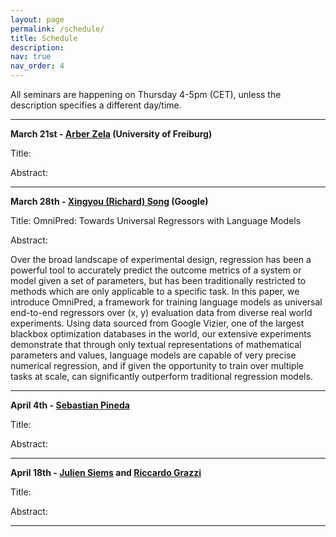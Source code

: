 ```yaml
---
layout: page
permalink: /schedule/
title: Schedule
description: 
nav: true
nav_order: 4
---
```



All seminars are happening on Thursday 4-5pm (CET), unless the description specifies a different day/time.

---------

**March 21st - [Arber Zela](https://ml.informatik.uni-freiburg.de/profile/zela/) (University of Freiburg)** 


Title:

Abstract: 

---------

**March 28th - [Xingyou (Richard) Song](https://xingyousong.github.io/) (Google)** 


Title: OmniPred: Towards Universal Regressors with Language Models 

Abstract: 

Over the broad landscape of experimental design, regression has been a powerful tool to accurately predict the outcome metrics of a system or model given a set of parameters, but has been traditionally restricted to methods which are only applicable to a specific task. In this paper, we introduce OmniPred, a framework for training language models as universal end-to-end regressors over (x, y) evaluation data from diverse real world experiments. Using data sourced from Google Vizier, one of the largest blackbox optimization databases in the world, our extensive experiments demonstrate that through only textual representations of mathematical parameters and values, language models are capable of very precise numerical regression, and if given the opportunity to train over multiple tasks at scale, can significantly outperform traditional regression models.



---------

**April 4th - [Sebastian Pineda](https://relea.informatik.uni-freiburg.de/people/sebastian-pineda)** 


Title: 

Abstract: 


---------

**April 18th - [Julien Siems](https://scholar.google.de/citations?user=rKgTTh8AAAAJ&hl=de) and [Riccardo Grazzi](https://scholar.google.de/citations?user=9Tlyx1IAAAAJ&hl=de)** 


Title: 

Abstract: 

---------



